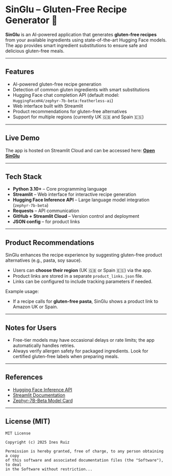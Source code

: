 # SinGlu – Gluten-Free Recipe Generator 🍲

**SinGlu** is an AI-powered application that generates **gluten-free recipes** from your available ingredients using state-of-the-art Hugging Face models. The app provides smart ingredient substitutions to ensure safe and delicious gluten-free meals.

---

## Features
- AI-powered gluten-free recipe generation
- Detection of common gluten ingredients with smart substitutions
- Hugging Face chat completion API (default model: `HuggingFaceH4/zephyr-7b-beta:featherless-ai`)
- Web interface built with Streamlit
- Product recommendations for gluten-free alternatives
- Support for multiple regions (currently UK 🇬🇧 and Spain 🇪🇸)

---

## Live Demo
The app is hosted on Streamlit Cloud and can be accessed here: [**Open SinGlu**](https://your-app-link.streamlit.app)

---

## Tech Stack
- **Python 3.10+** – Core programming language  
- **Streamlit** – Web interface for interactive recipe generation  
- **Hugging Face Inference API** – Large language model integration (`zephyr-7b-beta`)  
- **Requests** – API communication  
- **GitHub + Streamlit Cloud** – Version control and deployment
- **JSON config** – for product links

---

## Product Recommendations
SinGlu enhances the recipe experience by suggesting gluten-free product alternatives (e.g., pasta, soy sauce).  

- Users can **choose their region** (UK 🇬🇧 or Spain 🇪🇸) via the app.  
- Product links are stored in a separate `product_links.json` file.  
- Links can be configured to include tracking parameters if needed.  

Example usage:
- If a recipe calls for **gluten-free pasta**, SinGlu shows a product link to Amazon UK or Spain.

---

## Notes for Users
- Free-tier models may have occasional delays or rate limits; the app automatically handles retries.
- Always verify allergen safety for packaged ingredients. Look for certified gluten-free labels when preparing meals.

---

## References
- [Hugging Face Inference API](https://huggingface.co/docs/api-inference/index)  
- [Streamlit Documentation](https://docs.streamlit.io/)  
- [Zephyr-7B-Beta Model Card](https://huggingface.co/HuggingFaceH4/zephyr-7b-beta)  

---

## License (MIT)
```text
MIT License

Copyright (c) 2025 Ines Ruiz

Permission is hereby granted, free of charge, to any person obtaining a copy
of this software and associated documentation files (the "Software"), to deal
in the Software without restriction...
```

